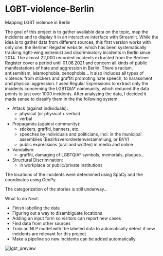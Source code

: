 # LGBT-violence-Berlin
Mapping LGBT violence in Berlin

The goal of this project is to gather available data on the topic, map the incidents and to display it in an interactive interface with Streamlit. While the idea is to gather data from different sources, this first version works with only one: the Berliner Register website, which has been systematically tracking right-wing extremist and discriminatory incidents in Berlin  since 2014. 
The almost 22,000 recorded incidents extracted from the Berliner Register cover a period until 01.06.2021 and concern all kinds of public manifestations of hate and aggression in Berlin. There's racism, antisemitism, islamophobia, xenophobia... It also includes all types of violence: from stickers and graffiti promoting hate speech, to harassment and physical aggression. I used Regular Expressions to extract only the incidents concerning the LGBTQIA* community, which reduced the data points to just over 1000 incidents. After analyzing the data, I decided it made sense to classify them in the the following system:

- Attack (against individuals):
    - physical (or physical + verbal)
    - verbal
- Propaganda (against community):
    - stickers, graffiti, banners, etc.
    - speeches by individuals and politicians, incl. in the municipal assemblies (Bezirksverordnetenversammlung, or BVV)
    - public expressions (oral and written) in media and online
- Vandalism:
    - graffiti, damaging of LGBTQIA* symbols, memorials, plaques...
- Structural Discrimination:
   - in workplace or public/private institutions

The locations of the incidents were determined using SpaCy and the coordinates using GeoPy.

The categorization of the stories is still underway...

What to do Next:

- Finish labelling the data
- Figuring out a way to disambiguate locations
- Adding an input form so visitors can report new cases
- Find data from other sources
- Train an NLP model with the labeled data to automatically detect if new incidents are relevant for this project
- Make a pipeline so new incidents can be added automatically

![lgbt_preview](https://user-images.githubusercontent.com/77271778/132095790-a5430552-ec4d-481d-9942-7fe56ec3c6d2.gif)

